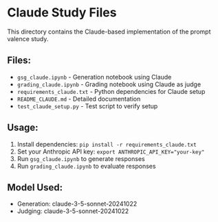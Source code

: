 # Claude Study Files

This directory contains the Claude-based implementation of the prompt valence study.

## Files:
- `gsg_claude.ipynb` - Generation notebook using Claude
- `grading_claude.ipynb` - Grading notebook using Claude as judge
- `requirements_claude.txt` - Python dependencies for Claude setup
- `README_CLAUDE.md` - Detailed documentation
- `test_claude_setup.py` - Test script to verify setup

## Usage:
1. Install dependencies: `pip install -r requirements_claude.txt`
2. Set your Anthropic API key: `export ANTHROPIC_API_KEY="your-key"`
3. Run `gsg_claude.ipynb` to generate responses
4. Run `grading_claude.ipynb` to evaluate responses

## Model Used:
- Generation: claude-3-5-sonnet-20241022
- Judging: claude-3-5-sonnet-20241022 